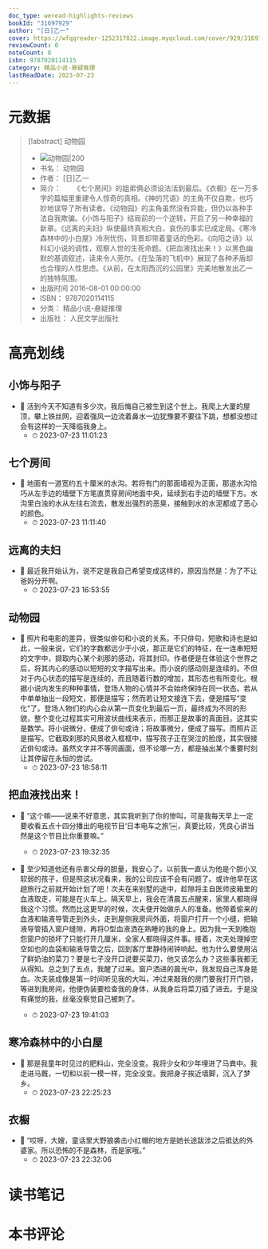 ```yaml
---
doc_type: weread-highlights-reviews
bookId: "31697929"
author: "[日]乙一"
cover: https://wfqqreader-1252317822.image.myqcloud.com/cover/929/31697929/t7_31697929.jpg
reviewCount: 0
noteCount: 8
isbn: 9787020114115
category: 精品小说-悬疑推理
lastReadDate: 2023-07-23
---
```

# 元数据
> [!abstract] 动物园
> - ![ 动物园|200](https://wfqqreader-1252317822.image.myqcloud.com/cover/929/31697929/t7_31697929.jpg)
> - 书名： 动物园
> - 作者： [日]乙一
> - 简介： 　　《七个房间》的姐弟俩必须设法活到最后。《衣橱》在一万多字的篇幅里重建令人惊奇的真相。《神的咒语》的主角不仅自欺，也巧妙地误导了所有读者。《动物园》的主角虽然没有异能，但仍以各种手法自我欺骗。《小饰与阳子》结局前的一个逆转，开启了另一种幸福的新章。《远离的夫妇》纵使最终真相大白，哀伤的事实已成定局。《寒冷森林中的小白屋》冷冽忧伤，背景却带着童话的色彩。《向阳之诗》以科幻小说的调性，观察人世的生死命题。《把血液找出来！》以黑色幽默的基调叙述，读来令人莞尔。《在坠落的飞机中》展现了各种矛盾却也合理的人性思虑。《从前，在太阳西沉的公园里》完美地散发出乙一的独特氛围。
> - 出版时间 2016-08-01 00:00:00
> - ISBN： 9787020114115
> - 分类： 精品小说-悬疑推理
> - 出版社： 人民文学出版社

# 高亮划线

## 小饰与阳子


- 📌 活到今天不知道有多少次，我后悔自己被生到这个世上。我爬上大厦的屋顶，攀上铁丝网，迎着强风一边流着鼻水一边犹豫要不要往下跳，想都没想过会有这样的一天降临我身上。 
    - ⏱ 2023-07-23 11:01:23 
## 七个房间


- 📌 地面有一道宽约五十厘米的水沟。若将有门的那面墙视为正面，那道水沟恰巧从左手边的墙壁下方笔直贯穿房间地面中央，延续到右手边的墙壁下方。水沟里白浊的水从左往右流去，散发出强烈的恶臭，接触到水的水泥都成了恶心的颜色。 
    - ⏱ 2023-07-23 11:11:40 
## 远离的夫妇


- 📌 最近我开始认为，说不定是我自己希望变成这样的，原因当然是：为了不让爸妈分开啊。 
    - ⏱ 2023-07-23 16:53:55 
## 动物园


- 📌 照片和电影的差异，很类似俳句和小说的关系。不只俳句，短歌和诗也是如此，一般来说，它们的字数都远少于小说，那正是它们的特征，在一连串短短的文字中，撷取内心某个刹那的感动，将其封印。作者便是在体验这个世界之后，将其内心的感动以短短的文字描写出来。而小说的感动则是连续的。不但对于内心状态的描写是连续的，而且随着行数的增加，其形态也有所变化。根据小说内发生的种种事情，登场人物的心情并不会始终保持在同一状态。若从中单单抽出一段短文，那便是描写；然而若让短文接连下去，便是描写“变化”了。登场人物们的内心会从第一页变化到最后一页，最终成为不同的形貌，整个变化过程其实可用波状曲线来表示，而那正是故事的真面目。这其实是数学。将小说微分，便成了俳句或诗；将故事微分，便成了描写。而照片正是描写。它截取刹那的风景收入框框中，描写孩子正在哭泣的脸庞，其实很接近俳句或诗。虽然文字并不等同画面，但不论哪一方，都是抽出某个重要时刻让其停留在永恒的尝试。 
    - ⏱ 2023-07-23 18:58:11 
## 把血液找出来！


- 📌 “这个嘛——说来不好意思，其实我听到了你的惨叫，可是我每天早上一定要收看五点十四分播出的电视节目‘日本电车之旅’￼，真要比较，凭良心讲当然是这个节目比你重要嘛。” 
    - ⏱ 2023-07-23 19:32:35 

- 📌 至少知道他还有杀害父母的胆量，我安心了。以前我一直认为他是个胆小又软弱的孩子，但是照这状况看来，我的公司应该不会有问题了。或许他早在这趟旅行之前就开始计划了吧！次夫在来别墅的途中，趁隙将主自医师皮箱里的血液取走，可能是在火车上。隔天早上，我会在清晨五点醒来，家里人都晓得我这个习惯。然而比这更早的时候，次夫便开始做杀人的准备。他带着偷来的血液和输液导管走到外头，走到屋侧我房间外面，将窗户打开一个小缝，把输液导管插入窗户缝隙，再将O型血液洒在熟睡的我的身上。因为我一天到晚抱怨窗户的锁坏了只能打开几厘米，全家人都晓得这件事。接着，次夫处理掉空空如也的血袋和输液导管之后，回到客厅里静待闹钟响起。他为什么要使用沾了鲜奶油的菜刀？要是七子没开口说要买菜刀，他又该怎么办？这些事我都无从得知。总之到了五点，我醒了过来。窗户洒进的晨光中，我发现自己浑身是血。次夫装成像是第一时间听见我的大叫，冲过来敲我的房门要我打开门锁，等进到我房间，他便伪装要检查我的身体，从我身后将菜刀插了进去。于是没有痛觉的我，丝毫没察觉自己被刺了。 
    - ⏱ 2023-07-23 19:41:03 
## 寒冷森林中的小白屋


- 📌 那是我童年时见过的肥料山，完全没变。我将少女和少年埋进了马粪中。我走进马厩，一切和以前一模一样，完全没变。我把身子挨近墙脚，沉入了梦乡。 
    - ⏱ 2023-07-23 22:25:23 
## 衣橱


- 📌 “哎呀，大嫂，童话里大野狼袭击小红帽的地方是她长途跋涉之后抵达的外婆家。所以恐怖的不是森林，而是家哦。” 
    - ⏱ 2023-07-23 22:32:06 

# 读书笔记


# 本书评论
